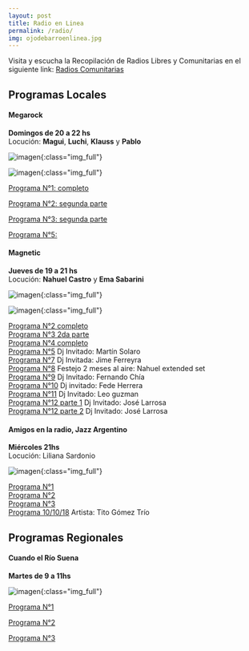 ```yaml
---
layout: post
title: Radio en Linea
permalink: /radio/
img: ojodebarroenlinea.jpg
---
```


Visita y escucha la Recopilación de Radios Libres y Comunitarias en el siguiente link: [Radios Comunitarias](https://www.respeto.org.ar/radios)

## Programas Locales

#### Megarock  
__Domingos de 20 a 22 hs__  
Locución:
__Magui__, __Luchi__, __Klauss__ y __Pablo__

![imagen]({{site.baseurl}}/img/megarock1.jpeg){:class="img_full"}

![imagen]({{site.baseurl}}/img/megarock.jpg){:class="img_full"}

[Programa N°1: completo](https://archive.org/details/ojodebarro_megarock_1)

[Programa N°2: segunda parte](https://archive.org/details/ojodebarro_megarock_2)

[Programa N°3: segunda parte](https://archive.org/details/ojodebarro_megarock_3)

[Programa N°5:](https://archive.org/details/ojodebarro_megarock_6)

#### Magnetic  
__Jueves de 19 a 21 hs__  
Locución: __Nahuel Castro__ y __Ema Sabarini__

![imagen]({{site.baseurl}}/img/magnetic1.jpeg){:class="img_full"}

![imagen]({{site.baseurl}}/img/magnetic2.jpeg){:class="img_full"}

[Programa N°2 completo](https://archive.org/details/ojodebarro_magnetic_2)  
[Programa N°3 2da parte](https://archive.org/details/ojodebarro_magnetic_3)  
[Programa N°4 completo](https://archive.org/details/ojodebarro_magnetic_4)  
[Programa N°5](https://archive.org/details/ojodebarro_magnetic_5) Dj Invitado: Martín Solaro  
[Programa N°7](https://archive.org/details/ojodebarro_magnetic_8) Dj Invitada: Jime Ferreyra  
[Programa N°8](https://archive.org/details/ojodebarro_magnetic_8_201809) Festejo 2 meses al aire: Nahuel extended set  
[Programa N°9](https://archive.org/details/magnetic_9) Dj Invitado: Fernando Chía  
[Programa N°10](https://archive.org/details/ojodebarro_magnetic_10) Dj invitado: Fede Herrera  
[Programa N°11](https://archive.org/details/ojodebarro_magnetic_11) Dj Invitado: Leo guzman  
[Programa N°12 parte 1](https://archive.org/details/ojodebarro_magnetic_12_1) Dj Invitado: José Larrosa  
[Programa N°12 parte 2](https://archive.org/details/ojodebarro_magnetic_12_2) Dj Invitado: José Larrosa  


#### Amigos en la radio, Jazz Argentino

__Miércoles 21hs__  
Locución: Liliana Sardonio  

![imagen]({{site.baseurl}}/img/amigosenlaradio.jpeg){:class="img_full"}  

[Programa N°1](https://archive.org/details/ojodebarro_amigosenlaradio_1)  
[Programa N°2](https://archive.org/details/ojodebarro_amigosenlaradio_2)  
[Programa N°3](https://archive.org/details/ojodebarro_amigosporlaradio_3)  
[Programa 10/10/18](https://archive.org/details/ojodebarro_amigosenlaradio_10_10) Artista: Tito Gómez Trío 

## Programas Regionales

#### Cuando el Río Suena
__Martes de 9 a 11hs__  

![imagen]({{site.baseurl}}/img/cuandoelriosuena.jpg){:class="img_full"}

[Programa N°1](https://archive.org/details/ojodebarro_cuandoelriosuena_1)

[Programa N°2](https://archive.org/details/ojodebarro_cuandoelriosuena_2)

[Programa N°3](https://archive.org/details/ojodebarro_cuandoelriosuena_3)
